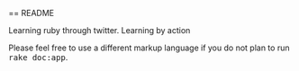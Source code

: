 == README

Learning ruby through twitter. Learning by action


Please feel free to use a different markup language if you do not plan to run
<tt>rake doc:app</tt>.

